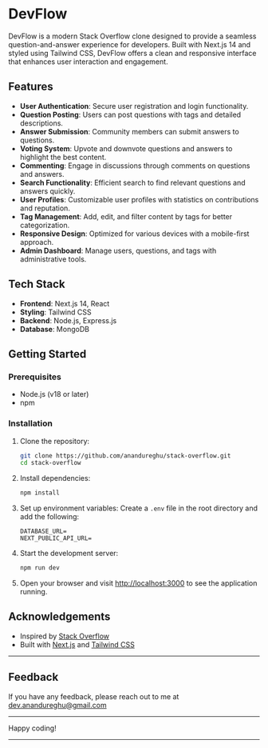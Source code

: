 # DevFlow

DevFlow is a modern Stack Overflow clone designed to provide a seamless question-and-answer experience for developers. Built with Next.js 14 and styled using Tailwind CSS, DevFlow offers a clean and responsive interface that enhances user interaction and engagement.

## Features

- **User Authentication**: Secure user registration and login functionality.
- **Question Posting**: Users can post questions with tags and detailed descriptions.
- **Answer Submission**: Community members can submit answers to questions.
- **Voting System**: Upvote and downvote questions and answers to highlight the best content.
- **Commenting**: Engage in discussions through comments on questions and answers.
- **Search Functionality**: Efficient search to find relevant questions and answers quickly.
- **User Profiles**: Customizable user profiles with statistics on contributions and reputation.
- **Tag Management**: Add, edit, and filter content by tags for better categorization.
- **Responsive Design**: Optimized for various devices with a mobile-first approach.
- **Admin Dashboard**: Manage users, questions, and tags with administrative tools.

## Tech Stack

- **Frontend**: Next.js 14, React
- **Styling**: Tailwind CSS
- **Backend**: Node.js, Express.js
- **Database**: MongoDB

## Getting Started

### Prerequisites

- Node.js (v18 or later)
- npm

### Installation

1. Clone the repository:

   ```bash
   git clone https://github.com/anandureghu/stack-overflow.git
   cd stack-overflow
   ```

2. Install dependencies:

   ```bash
   npm install
   ```

3. Set up environment variables:
   Create a `.env` file in the root directory and add the following:

   ```env
   DATABASE_URL=
   NEXT_PUBLIC_API_URL=
   ```

4. Start the development server:

   ```bash
   npm run dev
   ```

5. Open your browser and visit [http://localhost:3000](http://localhost:3000) to see the application running.

<!-- ## Contributing

Contributions are welcome! Please follow these steps to contribute:

1. Fork the repository.
2. Create a new branch with your feature or bug fix.
   ```bash
   git checkout -b feature-name
   ```
3. Commit your changes.
   ```bash
   git commit -m "Add feature-name"
   ```
4. Push to the branch.
   ```bash
   git push origin feature-name
   ```
5. Open a pull request. -->

<!-- ## License

This project is licensed under the MIT License. See the [LICENSE](LICENSE) file for details. -->

## Acknowledgements

- Inspired by [Stack Overflow](https://stackoverflow.com/)
- Built with [Next.js](https://nextjs.org/) and [Tailwind CSS](https://tailwindcss.com/)

---

## Feedback

If you have any feedback, please reach out to me at dev.anandureghu@gmail.com

---

Happy coding!

---
